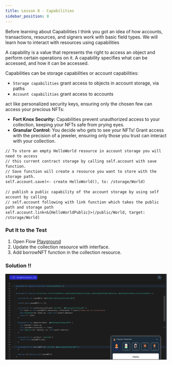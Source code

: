 ```yaml
---
title: Lesson 8 - Capabilities
sidebar_position: 8
---
```


Before learning about Capabilities I think you got an idea of how accounts, transactions, resources, and signers work with basic field types. We will learn how to interact with resources using capabilities

A capability is a value that represents the right to access an object and perform certain operations on it. A capability specifies what can be accessed, and how it can be accessed.

Capabilities can be storage capabilities or account capabilities:

- `Storage capabilities` grant access to objects in account storage, via paths
- `Account capabilities` grant access to accounts

act like personalized security keys, ensuring only the chosen few can access your precious NFTs:

- **Fort Knox Security:** Capabilities prevent unauthorized access to your collection, keeping your NFTs safe from prying eyes.
- **Granular Control:** You decide who gets to see your NFTs! Grant access with the precision of a jeweler, ensuring only those you trust can interact with your collection.

```cadence
// To store an empty HelloWorld resource in account storage you will need to access
// this current contract storage by calling self.account with save function.
// Save function will create a resource you want to store with the storage path.
self.account.save(<- create HelloWorld(), to: /storage/World)

// publish a public capability of the account storage by using self account by calling
// self.account following with link function which takes the public path and storage path
self.account.link<&{HelloWorldPublic}>(/public/World, target: /storage/World)
```

### Put It to the Test

1. Open Flow [Playground](https://play.flow.com/)
2. Update the collection resource with interface.
3. Add borrowNFT function in the collection resource.

### Solution !!

![Alt text](image-5.png)
